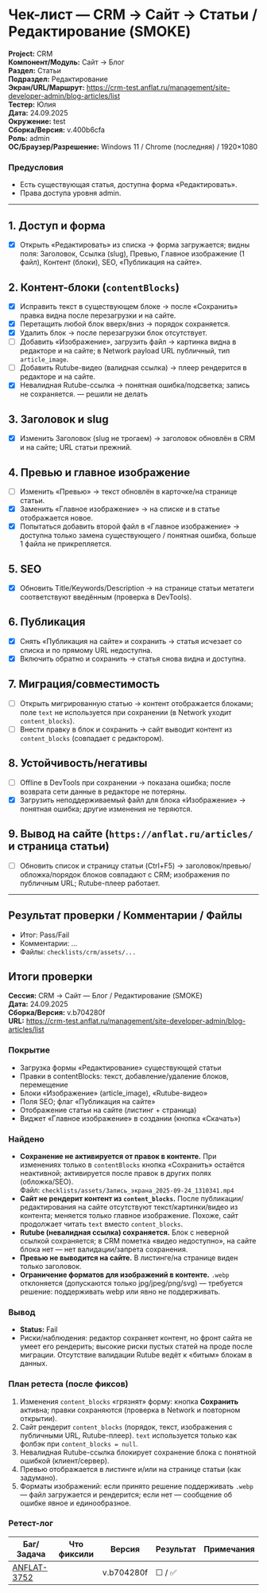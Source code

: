 # Чек-лист — CRM → Сайт → Статьи / Редактирование (SMOKE)

**Project:** CRM  
**Компонент/Модуль:** Сайт → Блог  
**Раздел:** Статьи  
**Подраздел:** Редактирование  
**Экран/URL/Маршрут:** https://crm-test.anflat.ru/management/site-developer-admin/blog-articles/list  
**Тестер:** Юлия  
**Дата:** 24.09.2025  
**Окружение:** test  
**Сборка/Версия:** v.400b6cfa  
**Роль:** admin  
**ОС/Браузер/Разрешение:** Windows 11 / Chrome (последняя) / 1920×1080  

### Предусловия
- Есть существующая статья, доступна форма «Редактировать».
- Права доступа уровня admin.

---

## 1. Доступ и форма
- [x] Открыть «Редактировать» из списка → форма загружается; видны поля: Заголовок, Ссылка (slug), Превью, Главное изображение (1 файл), Контент (блоки), SEO, «Публикация на сайте».

## 2. Контент-блоки (`contentBlocks`)
- [x] Исправить текст в существующем блоке → после «Сохранить» правка видна после перезагрузки и на сайте.
- [x] Перетащить любой блок вверх/вниз → порядок сохраняется.
- [x] Удалить блок → после перезагрузки блок отсутствует.
- [ ] Добавить «Изображение», загрузить файл → картинка видна в редакторе и на сайте; в Network payload URL публичный, тип `article_image`.
- [ ] Добавить Rutube-видео (валидная ссылка) → плеер рендерится в редакторе и на сайте.
- [x] Невалидная Rutube-ссылка → понятная ошибка/подсветка; запись не сохраняется. — решили не делать

## 3. Заголовок и slug
- [x] Изменить Заголовок (slug не трогаем) → заголовок обновлён в CRM и на сайте; URL статьи прежний.

## 4. Превью и главное изображение
- [ ] Изменить «Превью» → текст обновлён в карточке/на странице статьи.
- [x] Заменить «Главное изображение» → на списке и в статье отображается новое.
- [x] Попытаться добавить второй файл в «Главное изображение» → доступна только замена существующего / понятная ошибка, больше 1 файла не прикрепляется.

## 5. SEO
- [x] Обновить Title/Keywords/Description → на странице статьи метатеги соответствуют введённым (проверка в DevTools).

## 6. Публикация
- [x] Снять «Публикация на сайте» и сохранить → статья исчезает со списка и по прямому URL недоступна.
- [x] Включить обратно и сохранить → статья снова видна и доступна.

## 7. Миграция/совместимость
- [ ] Открыть мигрированную статью → контент отображается блоками; поле `text` не используется при сохранении (в Network уходит `content_blocks`).
- [ ] Внести правку в блок и сохранить → сайт выводит контент из `content_blocks` (совпадает с редактором).

## 8. Устойчивость/негативы
- [ ] Offline в DevTools при сохранении → показана ошибка; после возврата сети данные в редакторе не потеряны.
- [x] Загрузить неподдерживаемый файл для блока «Изображение» → понятная ошибка; другие изменения не теряются.

## 9. Вывод на сайте (`https://anflat.ru/articles/` и страница статьи)
- [ ] Обновить список и страницу статьи (Ctrl+F5) → заголовок/превью/обложка/порядок блоков совпадают с CRM; изображения по публичным URL; Rutube-плеер работает.

---

## Результат проверки / Комментарии / Файлы
- Итог: Pass/Fail  
- Комментарии: …  
- Файлы: `checklists/crm/assets/...`

## Итоги проверки

**Сессия:** CRM → Сайт — Блог / Редактирование (SMOKE)  
**Дата:** 24.09.2025  
**Сборка/Версия:** v.b704280f  
**URL:** https://crm-test.anflat.ru/management/site-developer-admin/blog-articles/list

### Покрытие
- Загрузка формы «Редактирование» существующей статьи
- Правки в contentBlocks: текст, добавление/удаление блоков, перемещение
- Блоки «Изображение» (article_image), «Rutube-видео»
- Поля SEO; флаг «Публикация на сайте»
- Отображение статьи на сайте (листинг + страница)
- Виджет «Главное изображение» в создании (кнопка «Скачать»)

### Найдено
- **Сохранение не активируется от правок в контенте.** При изменениях только в `contentBlocks` кнопка «Сохранить» остаётся неактивной; активируется после правок в других полях (обложка/SEO).  
  Файл: `checklists/assets/Запись_экрана_2025-09-24_1310341.mp4`
- **Сайт не рендерит контент из `content_blocks`.** После публикации/редактирования на сайте отсутствуют текст/картинки/видео из контента; меняется только главное изображение. Похоже, сайт продолжает читать `text` вместо `content_blocks`.
- **Rutube (невалидная ссылка) сохраняется.** Блок с неверной ссылкой сохраняется; в CRM пометка «видео недоступно», на сайте блока нет — нет валидации/запрета сохранения.
- **Превью не выводится на сайте.** В листинге/на странице виден только заголовок.
- **Ограничение форматов для изображений в контенте.** `.webp` отклоняется (допускаются только jpg/jpeg/png/svg) — требуется решение: поддерживать webp или явно не поддерживать.

### Вывод
- **Status:** Fail  
- Риски/наблюдения: редактор сохраняет контент, но фронт сайта не умеет его рендерить; высокие риски пустых статей на проде после миграции. Отсутствие валидации Rutube ведёт к «битым» блокам в данных.

### План ретеста (после фиксов)
1. Изменения `content_blocks` «грязнят» форму: кнопка **Сохранить** активна; правки сохраняются (проверка в Network и повторном открытии).  
2. Сайт рендерит `content_blocks` (порядок, текст, изображения с публичными URL, Rutube-плеер). `text` используется только как фолбэк при `content_blocks = null`.  
3. Невалидная Rutube-ссылка блокирует сохранение блока с понятной ошибкой (клиент/сервер).  
4. Превью отображается в листинге и/или на странице статьи (как задумано).  
5. Форматы изображений: если принято решение поддерживать `.webp` — файл загружается и рендерится; если нет — сообщение об ошибке явное и единообразное.

### Ретест-лог
| Баг/Задача | Что фиксили | Версия | Результат | Примечания |
| --- | --- | --- | --- | --- |
| [ANFLAT-3752](https://task.kant.one/issue/ANFLAT-3752/Pereformatirovanie-statej-pod-novyj-redaktor) |  | v.b704280f | ☐ / ✅ |  |
